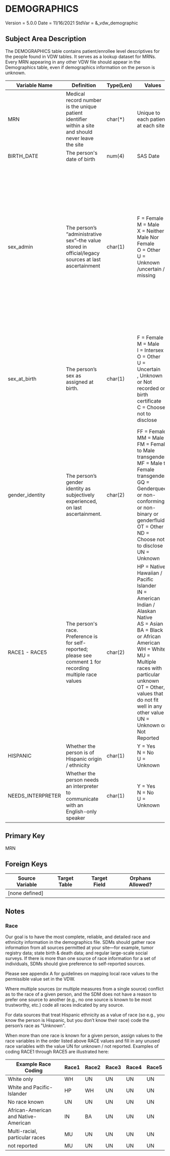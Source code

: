 # DEMOGRAPHICS

Version = 5.0.0  Date = 11/16/2021  StdVar = &\_vdw\_demographic

## Subject Area Description
The DEMOGRAPHICS table contains patient/enrollee level descriptives for the people found in VDW tables.  It serves as a lookup dataset for MRNs.  Every MRN appearing in any other VDW file should appear in the Demographics table, even if demographics information on the person is unknown.

| Variable Name      | Definition                                                                                                  | Type(Len) | Values                                                                                                                                                                                                                                                                                      | Implementation Guidelines                                                                                                                                                                                                                                                                                                                                                                                                                                                                                                                                                                                                                                                                                                                                                                       |
| ------------------ | ----------------------------------------------------------------------------------------------------------- | --------- | ------------------------------------------------------------------------------------------------------------------------------------------------------------------------------------------------------------------------------------------------------------------------------------------- | ----------------------------------------------------------------------------------------------------------------------------------------------------------------------------------------------------------------------------------------------------------------------------------------------------------------------------------------------------------------------------------------------------------------------------------------------------------------------------------------------------------------------------------------------------------------------------------------------------------------------------------------------------------------------------------------------------------------------------------------------------------------------------------------------- |
| MRN                | Medical record number is the unique patient identifier within a site and should never leave the site        | char(\*)  | Unique to each patient at each site                                                                                                                                                                                                                                                         |                                                                                                                                                                                                                                                                                                                                                                                                                                                                                                                                                                                                                                                                                                                                                                                                 |
| BIRTH\_DATE        | The person's date of birth                                                                                  | num(4)    | SAS Date                                                                                                                                                                                                                                                                                    |                                                                                                                                                                                                                                                                                                                                                                                                                                                                                                                                                                                                                                                                                                                                                                                                 |
| sex\_admin         | The person’s “administrative sex”–the value stored in official/legacy sources at last ascertainment         | char(1)   | F = Female<br>M = Male<br>X = Neither Male Nor Female<br>O = Other<br>U = Unknown /uncertain / missing                                                                                                                                                                                      | Legacy sources may designate the information we mean here as either ‘sex’ or ‘gender’ without regard for the distinction between these concepts. In the absence of specific knowledge that a given legacy source codes gender identity, implementers should default to placing legacy data in this variable.<br>In general, any data collected before your organization began collecting detailed SOGI data should go in this field.<br>The workgroup expects that sex\_admin will be most similar to the existing gender field in terms of having informative values on >99% of records and will be the best single-field substitute for it.<br><br>This is not compatible with [PHVS\_AdministrativeSex\_HL7\_2x](https://phinvads.cdc.gov/vads/ViewValueSet.action?id=06D34BBC-617F-DD11-B38D-00188B398520) but should better accomodate the data we expect to be available at the sites. |
| sex\_at\_birth     | The person’s sex as assigned at birth.                                                                      | char(1)   | F = Female<br>M = Male<br>I = Intersex<br>O = Other<br>U = Uncertain<br>, Unknown or Not recorded on birth certificate<br>C = Choose not to disclose                                                                                                                                        | The existence of the ‘Intersex’ and ‘Other’ options renders this incompatible with [LOINC LL3324-2](https://loinc.org/LL3324-2/). Those values appear in our data and are foreseeably useful enough to research that we are comfortable departing from LOINC compatibility.<br>It is expected that sex\_admin may change over time as a person changes their legal and/or physical sex–this variable should not change.<br>Missing values should be coded as Unknown.                                                                                                                                                                                                                                                                                                                                                          |
| gender\_identity   | The person’s gender identity as subjectively experienced, on last ascertainment.                            | char(2)   | FF = Female<br>MM = Male<br>FM = Female to Male transgender<br>MF = Male to Female transgender<br>GQ = Genderqueer or non-conforming or non-binary or genderfluid<br>OT = Other<br>ND = Choose not to disclose<br>UN = Unknown                                                              | Compatible with [PHVS\_GenderIdentity\_CDC](https://phinvads.cdc.gov/vads/ViewValueSet.action?id=660779DA-64E9-E611-A856-0017A477041A) and [LOINC LL3322-6](https://loinc.org/LL3322-6/). Values of ‘unsure/questioning’ should be coded as Other. Missing values should be coded as Unknown.                                                                                                                                                                                                                                                                                                                                                                                                                                                                                                                                                                                                                               |
| RACE1 - RACE5      | The person's race. Preference is for self-reported; please see comment 1 for recording multiple race values | char(2)   | HP = Native Hawaiian / Pacific Islander<br>IN = American Indian / Alaskan Native<br>AS = Asian<br>BA = Black or African American<br>WH = White<br>MU = Multiple races with particular unknown<br>OT = Other, values that do not fit well in any other value<br>UN = Unknown or Not Reported | [Guidelines on mapping local race values to the permissible value set in the VDW](https://www.hcsrn.org/share/page/site/VDW/document-details?nodeRef=workspace://SpacesStore/96a17742-4e93-407d-8144-11db16ee658c)                                                                                                                                                                                                                                                                                                                                                                                                                                                                                                                                                                              |
| HISPANIC           | Whether the person is of Hispanic origin / ethnicity                                                        | char(1)   | Y = Yes<br>N = No<br>U = Unknown                                                                                                                                                                                                                                                            |                                                                                                                                                                                                                                                                                                                                                                                                                                                                                                                                                                                                                                                                                                                                                                                                 |
| NEEDS\_INTERPRETER | Whether the person needs an interpreter to communicate with an English-only speaker                         | char(1)   | Y = Yes<br>N = No<br>U = Unknown                                                                                                                                                                                                                                                            | This variable is capable of changing over time. Populate with only the most recently known interpreter status.                                                                                                                                                                                                                                                                                                                                                                                                                                                                                                                                                                                                                                                                                  |

## Primary Key
MRN

## Foreign Keys
|Source Variable|Target Table|Target Field|Orphans Allowed?|
|--|--|--|--|
| [none defined] |  |  |  |

## Notes

### Race

Our goal is to have the most complete, reliable, and detailed race and ethnicity information in the demographics file. SDMs should gather race information from all sources permitted at your site—for example, tumor registry data; state birth & death data; and regular large-scale social surveys. If there is more than one source of race information for a set of individuals, SDMs should give preference to self-reported sources.

Please see appendix A for guidelines on mapping local race values to the permissible value set in the VDW.

Where multiple sources (or multiple measures from a single source) conflict as to the race of a given person, and the SDM does not have a reason to prefer one source to another (e.g., no one source is known to be most trustworthy, etc.) code all races indicated by any source.

For data sources that treat Hispanic ethnicity as a value of race (so e.g., you know the person is Hispanic, but you don’t know their race) code the person’s race as "Unknown".

When more than one race is known for a given person, assign values to the race variables in the order listed above RACE values and fill in any unused race variables with the value UN for unknown / not reported. Examples of coding RACE1 through RACE5 are illustrated here:

|Example Race Coding                  |Race1|Race2|Race3|Race4|Race5|
|-------------------                  |-----|-----|-----|-----|-----|
|White only                           |WH   |UN   |UN   |UN   |UN   |
|White and Pacific-Islander           |HP   |WH   |UN   |UN   |UN   |
|No race known                        |UN   |UN   |UN   |UN   |UN   |
|African-American and Native-American |IN   |BA   |UN   |UN   |UN   |
|Multi-racial, particular races       |MU   |UN   |UN   |UN   |UN   |
|not reported                         |MU   |UN   |UN   |UN   |UN   |

